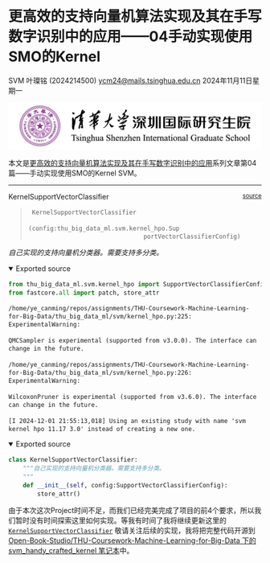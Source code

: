 # 更高效的支持向量机算法实现及其在手写数字识别中的应用——04手动实现使用SMO的Kernel
SVM
叶璨铭 (2024214500) ycm24@mails.tsinghua.edu.cn
2024年11月11日星期一

<!-- WARNING: THIS FILE WAS AUTOGENERATED! DO NOT EDIT! -->

<img src="../../thu_sigs_logo.png" alt="清华深研院-横" style="zoom:50%;" />

本文是[更高效的支持向量机算法实现及其在手写数字识别中的应用](./00svm.html)系列文章第04篇——手动实现使用SMO的Kernel
SVM。

------------------------------------------------------------------------

<a
href="https://github.com/Open-Book-Studio/THU-Coursework-Machine-Learning-for-Big-Data/blob/main/thu_big_data_ml/svm/handy_crafted/kernel.py#L11"
target="_blank" style="float:right; font-size:smaller">source</a>

KernelSupportVectorClassifier

>      KernelSupportVectorClassifier
>                                     (config:thu_big_data_ml.svm.kernel_hpo.Sup
>                                     portVectorClassifierConfig)

*自己实现的支持向量机分类器。需要支持多分类。*

<details open class="code-fold">
<summary>Exported source</summary>

``` python
from thu_big_data_ml.svm.kernel_hpo import SupportVectorClassifierConfig
from fastcore.all import patch, store_attr
```

</details>

    /home/ye_canming/repos/assignments/THU-Coursework-Machine-Learning-for-Big-Data/thu_big_data_ml/svm/kernel_hpo.py:225: ExperimentalWarning:

    QMCSampler is experimental (supported from v3.0.0). The interface can change in the future.

    /home/ye_canming/repos/assignments/THU-Coursework-Machine-Learning-for-Big-Data/thu_big_data_ml/svm/kernel_hpo.py:226: ExperimentalWarning:

    WilcoxonPruner is experimental (supported from v3.6.0). The interface can change in the future.

    [I 2024-12-01 21:55:13,018] Using an existing study with name 'svm kernel hpo 11.17 3.0' instead of creating a new one.

<details open class="code-fold">
<summary>Exported source</summary>

``` python
class KernelSupportVectorClassifier:
    """自己实现的支持向量机分类器。需要支持多分类。
    """
    def __init__(self, config:SupportVectorClassifierConfig):
        store_attr()
```

</details>

由于本次这次Project时间不足，而我们已经完美完成了项目的前4个要求，所以我们暂时没有时间探索这里如何实现。等我有时间了我将继续更新这里的[`KernelSupportVectorClassifier`](https://Open-Book-Studio.github.io/THU-Coursework-Machine-Learning-for-Big-Data/coding_projects/P2_SVM/handy_crafted_kernel.html#kernelsupportvectorclassifier)
敬请关注后续的实现，我将把完整代码开源到
[Open-Book-Studio/THU-Coursework-Machine-Learning-for-Big-Data 下的
svm_handy_crafted_kernel
笔记本](https://github.com/Open-Book-Studio/THU-Coursework-Machine-Learning-for-Big-Data/blob/main/notebooks/coding_projects/P2_SVM/04svm_handy_crafted_kernel.ipynb)中。
